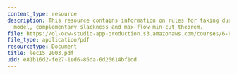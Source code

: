 ```yaml
---
content_type: resource
description: This resource contains information on rules for taking duals, gravitational
  model, complementary slackness and max-flow min-cut theorem.
file: https://ol-ocw-studio-app-production.s3.amazonaws.com/courses/6-854j-advanced-algorithms-fall-2005/e81b16d2fe271ed686da6d26614bf1dd_lec15_2003.pdf
file_type: application/pdf
resourcetype: Document
title: lec15_2003.pdf
uid: e81b16d2-fe27-1ed6-86da-6d26614bf1dd
---
```

